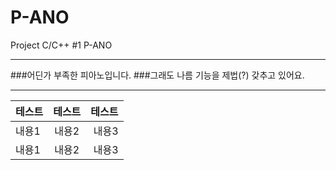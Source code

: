 # P-ANO
Project C/C++ #1 P-ANO

---

###어딘가 부족한 피아노입니다.
###그래도 나름 기능을 제법(?) 갖추고 있어요.

---
|테스트|테스트|테스트|
|:---|:---:|---:| 
|내용1|내용2|내용3| 
|내용1|내용2|내용3| 
